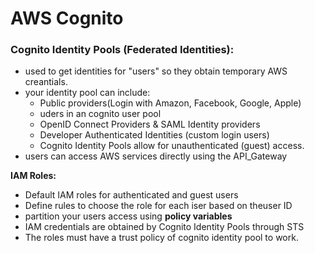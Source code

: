 # AWS Cognito



### Cognito Identity Pools (Federated Identities):

- used to get identities for "users" so they obtain temporary AWS creantials.
- your identity pool can include:
  - Public providers(Login with Amazon, Facebook, Google, Apple)
  - uders in an cognito user pool
  - OpenID Connect Providers & SAML Identity providers
  - Developer Authenticated Identities (custom login users) 
  - Cognito Identity Pools allow for unauthenticated (guest) access.
- users can access AWS services directly using the API_Gateway

**IAM Roles:**

- Default IAM roles for authenticated and guest users
- Define rules to choose the role for each iser based on theuser ID
- partition your users access using **policy variables**
- IAM credentials are obtained by Cognito Identity Pools through STS
- The roles must have a trust policy of cognito identity pool to work.